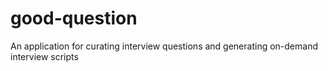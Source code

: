 # good-question
An application for curating interview questions and generating on-demand interview scripts
